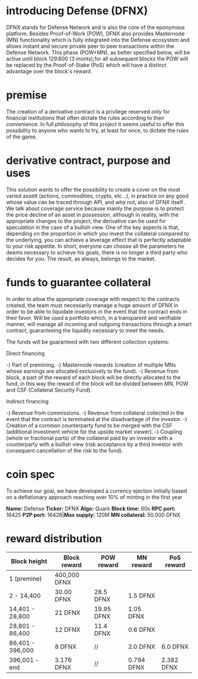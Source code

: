 introducing Defense (DFNX)
=================================================

DFNX stands for Defense Network and is also the core of the eponymous platform. Besides Proof-of-Work (POW), DFNX also provides Masternode (MN) functionality which is fully integrated into the Defense ecosystem and allows instant and secure private peer to peer transactions within the Defense Network. This phase (POW+MN), as better specified below, will be active until block 129.600 (3 monts),for all subsequent blocks the POW will be replaced by the Proof-of-Stake (PoS) which will have a distinct advantage over the block's reward.

premise
=================================================

The creation of a derivative contract is a privilege reserved only for financial institutions that often dictate the rules according to their convenience. In full philosophy of this project it seems useful to offer this possibility to anyone who wants to try, at least for once, to dictate the rules of the game.

derivative contract, purpose and uses
=================================================

This solution wants to offer the possibility to create a cover on the most varied assett (actions, commodities, crypto, etc ..), in practice on any good whose value can be traced through API, and why not, also of DFNX itself . We talk about coverage service because mainly the purpose is to protect the price decline of an asset in possession, although in reality, with the appropriate changes to the project, the derivative can be used for speculation in the case of a bullish view. One of the key aspects is that, depending on the proportion in which you invest the collateral compared to the underlying, you can achieve a leverage effect that is perfectly adaptable to your risk appetite. In short, everyone can choose all the parameters he deems necessary to achieve his goals, there is no longer a third party who decides for you. The result, as always, belongs to the market.

funds to guarantee collateral
=================================================

In order to allow the appropriate coverage with respect to the contracts created, the team must necessarily manage a huge amount of DFNX in order to be able to liquidate investors in the event that the contract ends in their favor. Will be used a portfolio which, in a transparent and verifiable manner, will manage all incoming and outgoing transactions through a smart contract, guaranteeing the liquidity necessary to meet the needs.

The funds will be guaranteed with two different collection systems:

Direct financing

-) Part of premining.
-) Masternode rewards (creation of multiple MNs whose earnings are allocated exclusively to the fund).
-) Revenue from block, a part of the reward of each block will be directly allocated to the fund, in this way the reward of the block will be divided between MN, POW and CSF (Collateral Security Fund).

Indirect financing

-) Revenue from commissions.
-) Revenue from collateral collected in the event that the contract is terminated at the disadvantage of the investor.
-) Creation of a common counterparty fund to be merged with the CSF (additional investment vehicle for the upside market viewer). 
-) Coupling (whole or fractional parts) of the collateral paid by an investor with a counterparty with a bullish view
(risk acceptance by a third investor with consequent cancellation of the risk to the fund). 

coin spec
=================================================

To achieve our goal, we have developed a currency ejection initially based on a deflationary approach reaching over 10% of minting in the first year

**Name:** Defense
**Ticker:** DFNX
**Algo:** Quark 
**Block time:** 60s 
**RPC port:** 16425
**P2P port:** 16426|**Max supply:** 120M 
**MN collateral:** 50.000 DFNX 

reward distribution
=================================================


| **Block height** | **Block reward**  | **POW reward**  | **MN reward**  | **PoS reward**    |
|------------------|-------------------|-----------------|----------------|-------------------|
| 1 (premine)      |400,000 DFNX       |                 |                |                   |
| 2 - 14,400       |30.00 DFNX            |      28.5 DFNX        |           1.5 DFNX   |
| 14,401 - 28,800     |21 DFNX| 19.95 DFNX    | 1.05 DFNX     |
| 28,801 - 86,400   |12 DFNX| 11.4 DFNX   | 0.6 DFNX     |
| 86,401 - 396,000   |8 DFNX| //  | 2.0 DFNX     | 6.0 DFNX     | //|
| 396,001 - end   |3.176 DFNX| // |0.794 DFNX   | 2.382 DFNX     | //|
